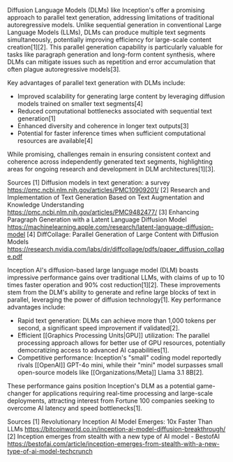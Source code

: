 Diffusion Language Models (DLMs) like Inception's offer a promising approach to parallel text generation, addressing limitations of traditional autoregressive models. Unlike sequential generation in conventional Large Language Models (LLMs), DLMs can produce multiple text segments simultaneously, potentially improving efficiency for large-scale content creation[1][2]. This parallel generation capability is particularly valuable for tasks like paragraph generation and long-form content synthesis, where DLMs can mitigate issues such as repetition and error accumulation that often plague autoregressive models[3].

Key advantages of parallel text generation with DLMs include:

* Improved scalability for generating large content by leveraging diffusion models trained on smaller text segments[4]
* Reduced computational bottlenecks associated with sequential text generation[1]
* Enhanced diversity and coherence in longer text outputs[3]
* Potential for faster inference times when sufficient computational resources are available[4]

While promising, challenges remain in ensuring consistent context and coherence across independently generated text segments, highlighting areas for ongoing research and development in DLM architectures[1][3].

Sources
[1] Diffusion models in text generation: a survey https://pmc.ncbi.nlm.nih.gov/articles/PMC10909201/
[2] Research and Implementation of Text Generation Based on Text Augmentation and Knowledge Understanding https://pmc.ncbi.nlm.nih.gov/articles/PMC9482477/
[3] Enhancing Paragraph Generation with a Latent Language Diffusion Model https://machinelearning.apple.com/research/latent-language-diffusion-model
[4] DiffCollage: Parallel Generation of Large Content with Diffusion Models https://research.nvidia.com/labs/dir/diffcollage/pdfs/paper_diffusion_collage.pdf

Inception AI's diffusion-based large language model (DLM) boasts impressive performance gains over traditional LLMs, with claims of up to 10 times faster operation and 90% cost reduction[1][2]. These improvements stem from the DLM's ability to generate and refine large blocks of text in parallel, leveraging the power of diffusion technology[1]. Key performance advantages include:

* Rapid text generation: DLMs can achieve more than 1,000 tokens per second, a significant speed improvement if validated[2].
* Efficient [[Graphics Processing Units|GPU]] utilization: The parallel processing approach allows for better use of GPU resources, potentially democratizing access to advanced AI capabilities[1].
* Competitive performance: Inception's "small" coding model reportedly rivals [[OpenAI]] GPT-4o mini, while their "mini" model surpasses small open-source models like [[Organizations/Meta]]  Llama 3.1 8B[2].

These performance gains position Inception's DLM as a potential game-changer for applications requiring real-time processing and large-scale deployments, attracting interest from Fortune 100 companies seeking to overcome AI latency and speed bottlenecks[1].

Sources
[1] Revolutionary Inception AI Model Emerges: 10x Faster Than LLMs https://bitcoinworld.co.in/inception-ai-model-diffusion-breakthrough/
[2] Inception emerges from stealth with a new type of AI model - BestofAI https://bestofai.com/article/inception-emerges-from-stealth-with-a-new-type-of-ai-model-techcrunch
